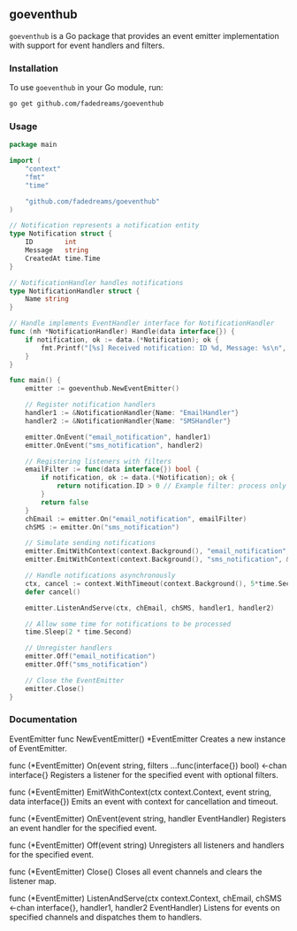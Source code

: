
## goeventhub

`goeventhub` is a Go package that provides an event emitter implementation with support for event handlers and filters.

### Installation

To use `goeventhub` in your Go module, run:

```bash
go get github.com/fadedreams/goeventhub
```

### Usage
```go
package main

import (
	"context"
	"fmt"
	"time"

	"github.com/fadedreams/goeventhub"
)

// Notification represents a notification entity
type Notification struct {
	ID        int
	Message   string
	CreatedAt time.Time
}

// NotificationHandler handles notifications
type NotificationHandler struct {
	Name string
}

// Handle implements EventHandler interface for NotificationHandler
func (nh *NotificationHandler) Handle(data interface{}) {
	if notification, ok := data.(*Notification); ok {
		fmt.Printf("[%s] Received notification: ID %d, Message: %s\n", nh.Name, notification.ID, notification.Message)
	}
}

func main() {
	emitter := goeventhub.NewEventEmitter()

	// Register notification handlers
	handler1 := &NotificationHandler{Name: "EmailHandler"}
	handler2 := &NotificationHandler{Name: "SMSHandler"}

	emitter.OnEvent("email_notification", handler1)
	emitter.OnEvent("sms_notification", handler2)

	// Registering listeners with filters
	emailFilter := func(data interface{}) bool {
		if notification, ok := data.(*Notification); ok {
			return notification.ID > 0 // Example filter: process only notifications with ID > 0
		}
		return false
	}
	chEmail := emitter.On("email_notification", emailFilter)
	chSMS := emitter.On("sms_notification")

	// Simulate sending notifications
	emitter.EmitWithContext(context.Background(), "email_notification", &Notification{ID: 1, Message: "New email received", CreatedAt: time.Now()})
	emitter.EmitWithContext(context.Background(), "sms_notification", &Notification{ID: 2, Message: "You have a new SMS", CreatedAt: time.Now()})

	// Handle notifications asynchronously
	ctx, cancel := context.WithTimeout(context.Background(), 5*time.Second)
	defer cancel()

	emitter.ListenAndServe(ctx, chEmail, chSMS, handler1, handler2)

	// Allow some time for notifications to be processed
	time.Sleep(2 * time.Second)

	// Unregister handlers
	emitter.Off("email_notification")
	emitter.Off("sms_notification")

	// Close the EventEmitter
	emitter.Close()
}

```

### Documentation
EventEmitter
func NewEventEmitter() *EventEmitter
Creates a new instance of EventEmitter.

func (*EventEmitter) On(event string, filters ...func(interface{}) bool) <-chan interface{}
Registers a listener for the specified event with optional filters.

func (*EventEmitter) EmitWithContext(ctx context.Context, event string, data interface{})
Emits an event with context for cancellation and timeout.

func (*EventEmitter) OnEvent(event string, handler EventHandler)
Registers an event handler for the specified event.

func (*EventEmitter) Off(event string)
Unregisters all listeners and handlers for the specified event.

func (*EventEmitter) Close()
Closes all event channels and clears the listener map.

func (*EventEmitter) ListenAndServe(ctx context.Context, chEmail, chSMS <-chan interface{}, handler1, handler2 EventHandler)
Listens for events on specified channels and dispatches them to handlers.
